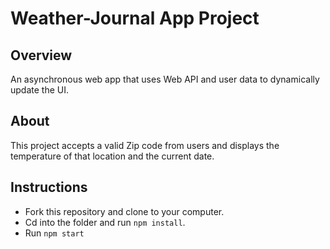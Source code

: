 # Weather-Journal App Project

## Overview
An asynchronous web app that uses Web API and user data to dynamically update the UI.

## About
This project accepts a valid Zip code from users and displays the temperature of that location and the current date.

## Instructions
- Fork this repository and clone to your computer.
- Cd into the folder and run `npm install`.
- Run `npm start`
